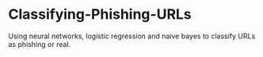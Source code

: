 # Classifying-Phishing-URLs
Using neural networks, logistic regression and naive bayes to classify URLs as phishing or real.
